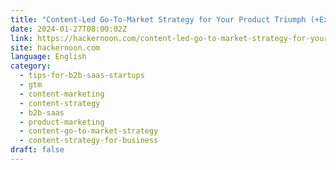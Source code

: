 ```yaml
---
title: "Content-Led Go-To-Market Strategy for Your Product Triumph (+Examples)"
date: 2024-01-27T08:00:02Z
link: https://hackernoon.com/content-led-go-to-market-strategy-for-your-product-triumph-examples?source=rss&utm_medium=RSS&utm_source=news.12bit.vn
site: hackernoon.com
language: English
category:
  - tips-for-b2b-saas-startups
  - gtm
  - content-marketing
  - content-strategy
  - b2b-saas
  - product-marketing
  - content-go-to-market-strategy
  - content-strategy-for-business
draft: false
---
```


